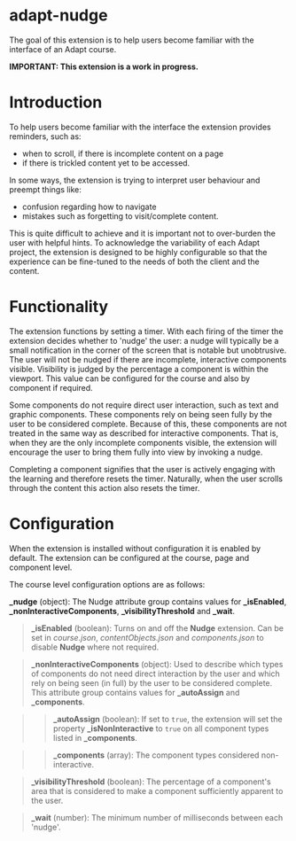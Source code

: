# adapt-nudge

The goal of this extension is to help users become familiar with the interface of an Adapt course.

**IMPORTANT: This extension is a work in progress.**

# Introduction

To help users become familiar with the interface the extension provides reminders, such as:
- when to scroll, if there is incomplete content on a page
- if there is trickled content yet to be accessed.

In some ways, the extension is trying to interpret user behaviour and preempt things like:
- confusion regarding how to navigate
- mistakes such as forgetting to visit/complete content.

This is quite difficult to achieve and it is important not to over-burden the user with helpful hints. To acknowledge the variability of each Adapt project, the extension is designed to be highly configurable so that the experience can be fine-tuned to the needs of both the client and the content.

# Functionality

The extension functions by setting a timer. With each firing of the timer the extension decides whether to 'nudge' the user: a nudge will typically be a small notification in the corner of the screen that is notable but unobtrusive. The user will not be nudged if there are incomplete, interactive components visible. Visibility is judged by the percentage a component is within the viewport. This value can be configured for the course and also by component if required.

Some components do not require direct user interaction, such as text and graphic components. These components rely on being seen fully by the user to be considered complete. Because of this, these components are not treated in the same way as described for interactive components. That is, when they are the only incomplete components visible, the extension will encourage the user to bring them fully into view by invoking a nudge.

Completing a component signifies that the user is actively engaging with the learning and therefore resets the timer. Naturally, when the user scrolls through the content this action also resets the timer.

# Configuration

When the extension is installed without configuration it is enabled by default. The extension can be configured at the course, page and component level.

The course level configuration options are as follows:

**_nudge** (object): The Nudge attribute group contains values for **_isEnabled**, **_nonInteractiveComponents**, **_visibilityThreshold** and **_wait**.

>**_isEnabled** (boolean): Turns on and off the **Nudge** extension. Can be set in *course.json*, *contentObjects.json* and *components.json* to disable **Nudge** where not required.

>**_nonInteractiveComponents** (object): Used to describe which types of components do not need direct interaction by the user and which rely on being seen (in full) by the user to be considered complete. This attribute group contains values for **_autoAssign** and **_components**.

>>**_autoAssign** (boolean): If set to `true`, the extension will set the property **_isNonInteractive** to `true` on all component types listed in **_components**.

>>**_components** (array): The component types considered non-interactive.

>**_visibilityThreshold** (boolean): The percentage of a component's area that is considered to make a component sufficiently apparent to the user.

>**_wait** (number): The minimum number of milliseconds between each 'nudge'.